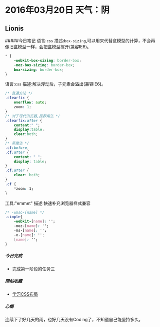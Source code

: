 # 2016年03月20日 天气：阴

## Lionis
#####今日笔记
语言:`css`
描述:`box-sizing`,可以用来代替盒模型的计算，不会再像旧盒模型一样，会把盒模型撑开(兼容IE8)。
```css
* {
    -webkit-box-sizing: border-box;
    -moz-box-sizing: border-box;
    box-sizing: border-box;
}
```

语言:`css`
描述:解决浮动后，子元素会溢出(兼容IE6)。
```css
/* 普通方法 */
.clearfix {
    overflow: auto;
    zoom: 1;
}
/* 对于现代浏览器,推荐用法 */
.clearfix:after {
    content:" ";
    display:table;
    clear:both;
}
/* 黑魔法 */
.cf:before,
.cf:after {
    content: " ";
    display: table;
}
.cf:after {
    clear: both;
}
.cf {
    *zoom: 1;
}
```
工具:"emmet"
描述:快速补充浏览器样式兼容
```css
/* -wmso-[name] */
.simple{
    -webkit-[name]: '';
    -moz-[name]: '';
    -ms-[name]: '';
    -o-[name]: '';
    [name]: '';
}
```

##### 今日完成
* 完成第一阶段的任务三

##### 网站收藏
* [学习CSS布局](http://zh.learnlayout.com/)

##### 心情
连续下了好几天的雨，也好几天没有Coding了，不知道自己能坚持多久。
